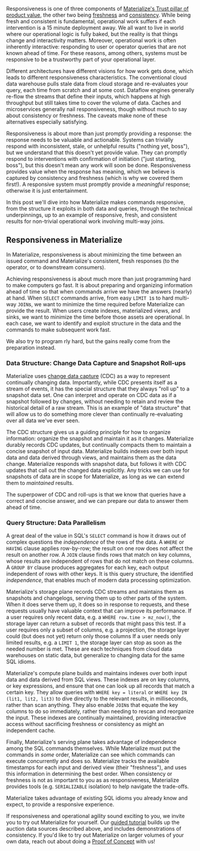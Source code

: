 
Responsiveness is one of three components of [Materialize's Trust pillar of product value](https://materialize.com/blog/operational-attributes/#trust), the other two being [freshness](https://materialize.com/blog/freshness/) and [consistency](https://materialize.com/blog/operational-consistency/).
While being fresh and consistent is fundamental, operational work suffers if each intervention is a 15 minute deployment away.
We all want to live in world where our operational logic is fully baked, but the reality is that things change and interactivity matters.
Moreover, operational work is often inherently interactive: responding to user or operator queries that are not known ahead of time.
For these reasons, among others, systems must be responsive to be a trustworthy part of your operational layer.

Different architectures have different visions for how work gets done, which leads to different responsiveness characteristics.
The conventional cloud data warehouse pulls stale data from cloud storage and re-evaluates your query, each time from scratch and at some cost.
Dataflow engines generally re-flow the streams that define their inputs, which happens at high throughput but still takes time to cover the volume of data.
Caches and microservices generally nail responsiveness, though without much to say about consistency or freshness.
The caveats make none of these alternatives especially satisfying.

Responsiveness is about more than just promptly providing a response: the response needs to be valuable and actionable.
Systems can trivially respond with inconsistent, stale, or unhelpful results ("nothing yet, boss"), but we understand that this doesn't yet provide value.
They can promptly respond to interventions with confirmation of initiation ("just starting, boss"), but this doesn't mean any work will soon be done.
Responsiveness provides value when the response has meaning, which we believe is captured by consistency and freshness (which is why we covered them first!).
A responsive system must promptly provide a *meaningful* response; otherwise it is just entertainment.

In this post we'll dive into how Materialize makes commands responsive, from the structure it exploits in both data and queries, through the technical underpinnings, up to an example of responsive, fresh, and consistent results for non-trivial operational work involving multi-way joins.

## Responsiveness in Materialize

In Materialize, responsiveness is about minimizing the time between an issued command and Materialize's consistent, fresh responses (to the operator, or to downstream consumers).

Achieving responsiveness is about much more than just programming hard to make computers go fast. 
It is about preparing and organizing information ahead of time so that when commands arrive we have the answers (nearly) at hand.
When `SELECT` commands arrive, from easy `LIMIT 1`s to hard multi-way `JOIN`s, we want to minimize the time required before Materialize can provide the result.
When users create indexes, materialized views, and sinks, we want to minimize the time before those assets are operational.
In each case, we want to identify and exploit structure in the data and the commands to make subsequent work fast.

We also try to program rly hard, but the gains really come from the preparation instead.

### Data Structure: Change Data Capture and Snapshot Roll-ups

Materialize uses [change data capture](https://en.wikipedia.org/wiki/Change_data_capture) (CDC) as a way to represent continually changing data.
Importantly, while CDC presents itself as a stream of events, it has the special structure that they always "roll up" to a snapshot data set.
One can interpret and operate on CDC data as if a snapshot followed by changes, without needing to retain and review the historical detail of a raw stream.
This is an example of "data structure" that will allow us to do something more clever than continually re-evaluating over all data we've ever seen.

The CDC structure gives us a guiding principle for how to organize information: organize the snapshot and maintain it as it changes.
Materialize durably records CDC updates, but continually compacts them to maintain a concise snapshot of input data.
Materialize builds indexes over both input data and data derived through views, and maintains them as the data change.
Materialize responds with snapshot data, but follows it with CDC updates that call out the changed data explicitly.
Any tricks we can use for snapshots of data are in scope for Materialize, as long as we can extend them to *maintained* results.

The superpower of CDC and roll-ups is that we know that queries have a correct and concise answer, and we can prepare our data to answer them ahead of time.

### Query Structure: Data Parallelism

A great deal of the value in SQL's `SELECT` command is how it draws out of complex questions the *independence* of the rows of the data.
A `WHERE` or `HAVING` clause applies row-by-row; the result on one row does not affect the result on another row.
A `JOIN` clause finds rows that match on key columns, whose results are independent of rows that do not match on these columns.
A `GROUP BY` clause produces aggregates for each key, each output independent of rows with other keys.
It is this query structure, the identified *independence*, that enables much of modern data processing optimization.

Materialize's storage plane records CDC streams and maintains them as snapshots and changelogs, serving them up to other parts of the system.
When it does serve them up, it does so in response to requests, and these requests usually have valuable context that can improve its performance.
If a user requires only recent data, e.g. a `WHERE row.time > mz_now()`, the storage layer can return a subset of records that might pass this test.
If a user requires only a subset of columns, e.g. a projection, the storage layer could (but does not yet) return only those columns
If a user needs only limited results, e.g. a `LIMIT 1`, the storage layer can stop as soon as the needed number is met.
These are each techniques from cloud data warehouses on static data, but generalize to changing data for the same SQL idioms. 

Materialize's compute plane builds and maintains indexes over both input data and data derived from SQL views.
These indexes are on key columns, or key expressions, and ensure that one can look up all records that match a certain key.
They allow queries with `WHERE key = literal` or `WHERE key IN (lit1, lit2, lit3)` to dive directly to the relevant results, in milliseconds, rather than scan anything.
They also enable `JOIN`s that equate the key columns to do so immediately, rather than needing to rescan and reorganize the input.
These indexes are continually maintained, providing interactive access without sacrificing freshness or consistency as might an independent cache.

Finally, Materialize's serving plane takes advantage of independence among the SQL commands themselves. 
While Materialize must put the commands in *some* order, Materialize can see which commands can execute concurrently and does so.
Materialize tracks the available timestamps for each input and derived view (their "freshness"), and uses this information in determining the best order.
When consistency or freshness is not as important to you as as responsiveness, Materialize provides tools (e.g. `SERIALIZABLE` isolation) to help navigate the trade-offs.

Materialize takes advantage of existing SQL idioms you already know and expect, to provide a responsive experience.


If responsiveness and operational agility sound exciting to you, we invite you to try out Materialize for yourself.
Our [guided tutorial](https://www.materialize.com/docs/get-started/quickstart/) builds up the auction data sources described above, and includes demonstrations of consistency.
If you'd like to try out Materialize on larger volumes of your own data, reach out about doing a [Proof of Concept](https://materialize.com/trial/) with us!

<!-- ##{"timestamp":1696914000}## -->

